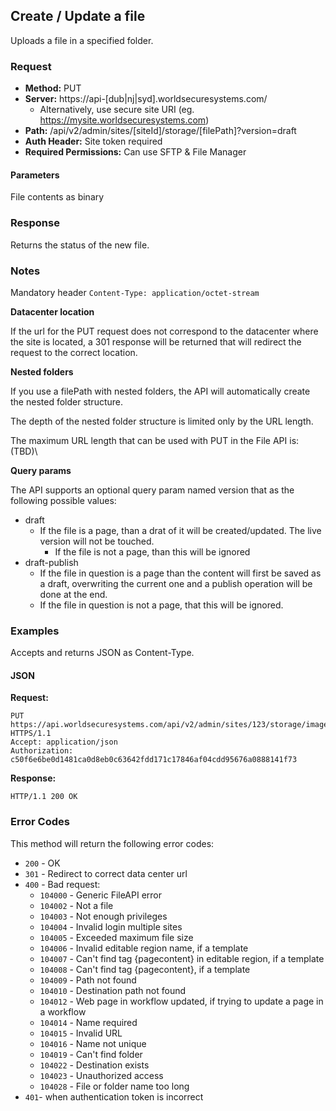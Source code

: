 ## Create / Update a file

Uploads a file in a specified folder.

### Request

* **Method:** PUT
* **Server:** https://api-[dub|nj|syd].worldsecuresystems.com/
  * Alternatively, use secure site URI (eg. https://mysite.worldsecuresystems.com)
* **Path:** /api/v2/admin/sites/[siteId]/storage/[filePath]?version=draft
* **Auth Header:** Site token required
* **Required Permissions:** Can use SFTP & File Manager

#### Parameters ####

File contents as binary

### Response

Returns the status of the new file.

### Notes

Mandatory header `Content-Type: application/octet-stream`

**Datacenter location**

If the url for the PUT request does not correspond to the datacenter where the site is located, a 301 response will be returned that will redirect the request to the correct location. 

**Nested folders**

If you use a filePath with nested folders, the API will automatically create the nested folder structure.

The depth of the nested folder structure is limited only by the URL length.

The maximum URL length that can be used with PUT in the File API is: (TBD)\

**Query params**
 
The API supports an optional query param named version that as the following possible values:

* draft
  * If the file is a page, than a drat of it will be created/updated. The live version will not be touched.
	* If the file is not a page, than this will be ignored
* draft-publish
	* If the file in question is a page than the content will first be saved as a draft, overwriting the current one and a publish operation will be done at the end.
	* If the file in question is not a page, that this will be ignored. 

### Examples

Accepts and returns JSON as Content-Type.

#### JSON

**Request:**
~~~
PUT https://api.worldsecuresystems.com/api/v2/admin/sites/123/storage/images/cat.jpg HTTPS/1.1
Accept: application/json
Authorization: c50f6e6be0d1481ca0d8eb0c63642fdd171c17846af04cdd95676a0888141f73
~~~

**Response:**
~~~
HTTP/1.1 200 OK
~~~

### Error Codes

This method will return the following error codes:

* `200` - OK
* `301` - Redirect to correct data center url
* `400` - Bad request:
	* `104000` - Generic FileAPI error
	* `104002` - Not a file
	* `104003` - Not enough privileges 
	* `104004` - Invalid login multiple sites 
	* `104005` - Exceeded maximum file size 
	* `104006` - Invalid editable region name, if a template 
	* `104007` - Can't find tag {pagecontent} in editable region, if a template 
	* `104008` - Can't find tag {pagecontent}, if a template 
	* `104009` - Path not found
	* `104010` - Destination path not found 
	* `104012` - Web page in workflow updated, if trying to update a page in a workflow 
	* `104014` - Name required
	* `104015` - Invalid URL 
	* `104016` - Name not unique 
	* `104019` - Can't find folder 
	* `104022` - Destination exists 
	* `104023` - Unauthorized access 
	* `104028` - File or folder name too long 
* `401`- when authentication token is incorrect

